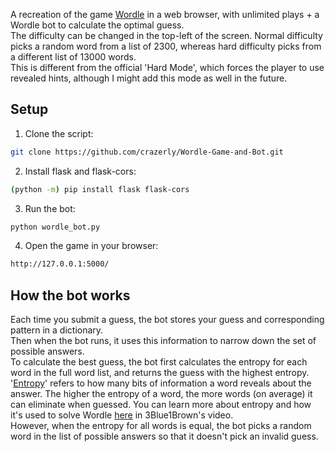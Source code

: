 A recreation of the game [Wordle](https://www.nytimes.com/games/wordle/index.html) in a web browser, with unlimited plays + a Wordle bot to calculate the optimal guess.  
The difficulty can be changed in the top-left of the screen. Normal difficulty picks a random word from a list of 2300, whereas hard difficulty picks from a different list of 13000 words.  
This is different from the official 'Hard Mode', which forces the player to use revealed hints, although I might add this mode as well in the future.

## Setup

1. Clone the script:

```bash
git clone https://github.com/crazerly/Wordle-Game-and-Bot.git
```

2. Install flask and flask-cors:

```bash
(python -m) pip install flask flask-cors
```

3. Run the bot:

```bash
python wordle_bot.py
```

4. Open the game in your browser:

```bash
http://127.0.0.1:5000/
```

## How the bot works

Each time you submit a guess, the bot stores your guess and corresponding pattern in a dictionary.  
Then when the bot runs, it uses this information to narrow down the set of possible answers.  
To calculate the best guess, the bot first calculates the entropy for each word in the full word list, and returns the guess with the highest entropy.  
'[Entropy](<https://en.wikipedia.org/wiki/Entropy_(information_theory)>)' refers to how many bits of information a word reveals about the answer. The higher the entropy of a word, the more words (on average) it can eliminate when guessed. You can learn more about entropy and how it's used to solve Wordle [here](https://www.youtube.com/watch?v=v68zYyaEmEA) in 3Blue1Brown's video.  
However, when the entropy for all words is equal, the bot picks a random word in the list of possible answers so that it doesn't pick an invalid guess.

